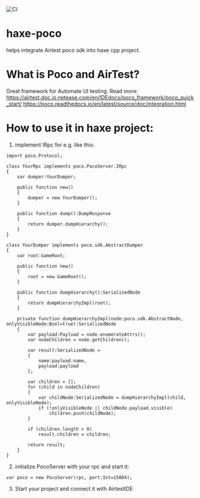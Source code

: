 ![CI](https://github.com/charmdev/haxe-poco/workflows/CI/badge.svg)
# haxe-poco
helps integrate Airtest poco sdk into haxe cpp project.
# What is Poco and AirTest?
Great framework for Automate UI testing.
Read more:
https://airtest.doc.io.netease.com/en/IDEdocs/poco_framework/poco_quick_start/
https://poco.readthedocs.io/en/latest/source/doc/integration.html
# How to use it in haxe project:
1. implement IRpc for e.g. like this:
```
import poco.Protocol;

class YourRpc implements poco.PocoServer.IRpc
{
    var dumper:YourDumper;

    public function new() 
    {
        dumper = new YourDumper();
    }

    public function dump():DumpResponse
    {
        return dumper.dumpHierarchy();
    }
}

class YourDumper implements poco.sdk.AbstractDumper
{
    var root:GameRoot;

    public function new()
    {
        root = new GameRoot();
    }

    public function dumpHierarchy():SerializedNode
    {
        return dumpHierarchyImpl(root);
    }

    private function dumpHierarchyImpl(node:poco.sdk.AbstractNode, onlyVisibleNode:Bool=true):SerializedNode
    {
        var payload:Payload = node.enumerateAttrs();
        var nodeChildren = node.getChildren();

        var result:SerializedNode = 
        {
            name:payload.name,
            payload:payload
        };

        var children = [];
        for (child in nodeChildren)
        {
            var childNode:SerializedNode = dumpHierarchyImpl(child, onlyVisibleNode);
            if (!onlyVisibleNode || childNode.payload.visible)
                children.push(childNode);
        }

        if (children.length > 0) 
            result.children = children;

        return result;
    }
}
```

2. initialize PocoServer with your rpc and start it:
```
var poco = new PocoServer(rpc, port:Int=15004);
```
3. Start your project and connect it with AirtestIDE
